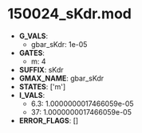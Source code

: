 # 150024_sKdr.mod

- **G_VALS**:
  - gbar_sKdr: 1e-05
- **GATES**:
  - m: 4
- **SUFFIX**: sKdr
- **GMAX_NAME**: gbar_sKdr
- **STATES**: ['m']
- **I_VALS**:
  - 6.3: 1.0000000017466059e-05
  - 37: 1.0000000017466059e-05
- **ERROR_FLAGS**: []

